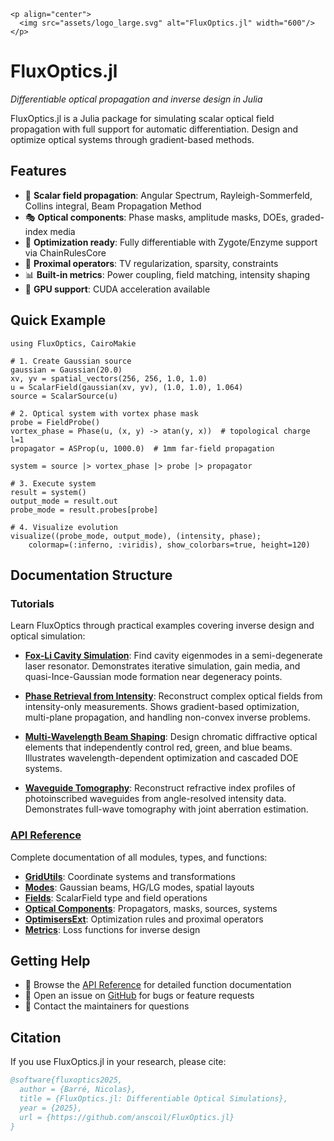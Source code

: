 ```@raw html
<p align="center">
  <img src="assets/logo_large.svg" alt="FluxOptics.jl" width="600"/>
</p>
```

# FluxOptics.jl

*Differentiable optical propagation and inverse design in Julia*

FluxOptics.jl is a Julia package for simulating scalar optical field propagation with full support for automatic differentiation. Design and optimize optical systems through gradient-based methods.

## Features

- 🌊 **Scalar field propagation**: Angular Spectrum, Rayleigh-Sommerfeld, Collins integral, Beam Propagation Method
- 🎭 **Optical components**: Phase masks, amplitude masks, DOEs, graded-index media
- 🎯 **Optimization ready**: Fully differentiable with Zygote/Enzyme support via ChainRulesCore
- 🔧 **Proximal operators**: TV regularization, sparsity, constraints
- 📊 **Built-in metrics**: Power coupling, field matching, intensity shaping
- 🚀 **GPU support**: CUDA acceleration available

## Quick Example

```@example vortex
using FluxOptics, CairoMakie

# 1. Create Gaussian source
gaussian = Gaussian(20.0)
xv, yv = spatial_vectors(256, 256, 1.0, 1.0)
u = ScalarField(gaussian(xv, yv), (1.0, 1.0), 1.064)
source = ScalarSource(u)

# 2. Optical system with vortex phase mask
probe = FieldProbe()
vortex_phase = Phase(u, (x, y) -> atan(y, x))  # topological charge l=1
propagator = ASProp(u, 1000.0)  # 1mm far-field propagation

system = source |> vortex_phase |> probe |> propagator

# 3. Execute system
result = system()
output_mode = result.out
probe_mode = result.probes[probe]

# 4. Visualize evolution
visualize((probe_mode, output_mode), (intensity, phase);
	colormap=(:inferno, :viridis), show_colorbars=true, height=120)
```

## Documentation Structure

### Tutorials

Learn FluxOptics through practical examples covering inverse design and optical simulation:

- **[Fox-Li Cavity Simulation](tutorials/01_FoxLi_simulation.md)**: Find cavity eigenmodes in a semi-degenerate laser resonator. Demonstrates iterative simulation, gain media, and quasi-Ince-Gaussian mode formation near degeneracy points.

- **[Phase Retrieval from Intensity](tutorials/02_field_retrieval.md)**: Reconstruct complex optical fields from intensity-only measurements. Shows gradient-based optimization, multi-plane propagation, and handling non-convex inverse problems.

- **[Multi-Wavelength Beam Shaping](tutorials/03_RGB_beam_shaping.md)**: Design chromatic diffractive optical elements that independently control red, green, and blue beams. Illustrates wavelength-dependent optimization and cascaded DOE systems.

- **[Waveguide Tomography](tutorials/04_waveguide_tomography.md)**: Reconstruct refractive index profiles of photoinscribed waveguides from angle-resolved intensity data. Demonstrates full-wave tomography with joint aberration estimation.

### [API Reference](api/index.md)

Complete documentation of all modules, types, and functions:
- **[GridUtils](api/gridutils/index.md)**: Coordinate systems and transformations
- **[Modes](api/modes/index.md)**: Gaussian beams, HG/LG modes, spatial layouts
- **[Fields](api/fields/index.md)**: ScalarField type and field operations
- **[Optical Components](api/optical_components/index.md)**: Propagators, masks, sources, systems
- **[OptimisersExt](api/optimisers/index.md)**: Optimization rules and proximal operators
- **[Metrics](api/metrics/index.md)**: Loss functions for inverse design

## Getting Help

- 📖 Browse the [API Reference](api/index.md) for detailed function documentation
- 💬 Open an issue on [GitHub](https://github.com/anscoil/FluxOptics.jl) for bugs or feature requests
- 📧 Contact the maintainers for questions

## Citation

If you use FluxOptics.jl in your research, please cite:

```bibtex
@software{fluxoptics2025,
  author = {Barré, Nicolas},
  title = {FluxOptics.jl: Differentiable Optical Simulations},
  year = {2025},
  url = {https://github.com/anscoil/FluxOptics.jl}
}
```
